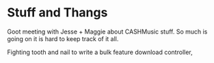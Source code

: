 # Stuff and Thangs

Goot meeting with Jesse + Maggie about CASHMusic stuff. So much is going on it is hard to keep track of it all.

Fighting tooth and nail to write a bulk feature download controller,
